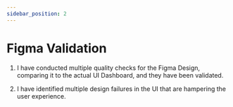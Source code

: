 ```yaml
---
sidebar_position: 2
---
```


# Figma Validation 

1. I have conducted multiple quality checks for the Figma Design, comparing it to the actual UI Dashboard, and they have been validated.

2. I have identified multiple design failures in the UI that are hampering the user experience.
